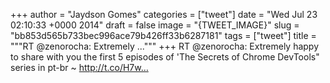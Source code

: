 
+++
author = "Jaydson Gomes"
categories = ["tweet"]
date = "Wed Jul 23 02:10:33 +0000 2014"
draft = false
image = "{TWEET_IMAGE}"
slug = "bb853d565b733bec996ace79b426ff33b6287181"
tags = ["tweet"]
title = """RT @zenorocha: Extremely ..."""
+++
RT @zenorocha: Extremely happy to share with you the first 5 episodes of 'The Secrets of Chrome DevTools" series in pt-br ~ http://t.co/H7w…
